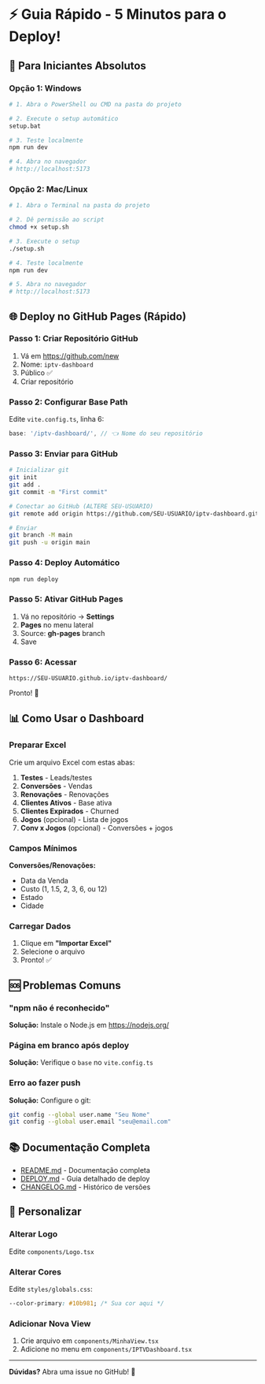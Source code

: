 # ⚡ Guia Rápido - 5 Minutos para o Deploy!

## 🎯 Para Iniciantes Absolutos

### Opção 1: Windows

```bash
# 1. Abra o PowerShell ou CMD na pasta do projeto

# 2. Execute o setup automático
setup.bat

# 3. Teste localmente
npm run dev

# 4. Abra no navegador
# http://localhost:5173
```

### Opção 2: Mac/Linux

```bash
# 1. Abra o Terminal na pasta do projeto

# 2. Dê permissão ao script
chmod +x setup.sh

# 3. Execute o setup
./setup.sh

# 4. Teste localmente
npm run dev

# 5. Abra no navegador
# http://localhost:5173
```

## 🌐 Deploy no GitHub Pages (Rápido)

### Passo 1: Criar Repositório GitHub

1. Vá em https://github.com/new
2. Nome: `iptv-dashboard`
3. Público ✅
4. Criar repositório

### Passo 2: Configurar Base Path

Edite `vite.config.ts`, linha 6:

```typescript
base: '/iptv-dashboard/', // 👈 Nome do seu repositório
```

### Passo 3: Enviar para GitHub

```bash
# Inicializar git
git init
git add .
git commit -m "First commit"

# Conectar ao GitHub (ALTERE SEU-USUARIO)
git remote add origin https://github.com/SEU-USUARIO/iptv-dashboard.git

# Enviar
git branch -M main
git push -u origin main
```

### Passo 4: Deploy Automático

```bash
npm run deploy
```

### Passo 5: Ativar GitHub Pages

1. Vá no repositório → **Settings**
2. **Pages** no menu lateral
3. Source: **gh-pages** branch
4. Save

### Passo 6: Acessar

```
https://SEU-USUARIO.github.io/iptv-dashboard/
```

Pronto! 🎉

## 📊 Como Usar o Dashboard

### Preparar Excel

Crie um arquivo Excel com estas abas:

1. **Testes** - Leads/testes
2. **Conversões** - Vendas
3. **Renovações** - Renovações
4. **Clientes Ativos** - Base ativa
5. **Clientes Expirados** - Churned
6. **Jogos** (opcional) - Lista de jogos
7. **Conv x Jogos** (opcional) - Conversões + jogos

### Campos Mínimos

**Conversões/Renovações:**
- Data da Venda
- Custo (1, 1.5, 2, 3, 6, ou 12)
- Estado
- Cidade

### Carregar Dados

1. Clique em **"Importar Excel"**
2. Selecione o arquivo
3. Pronto! ✅

## 🆘 Problemas Comuns

### "npm não é reconhecido"

**Solução:** Instale o Node.js em https://nodejs.org/

### Página em branco após deploy

**Solução:** Verifique o `base` no `vite.config.ts`

### Erro ao fazer push

**Solução:** Configure o git:
```bash
git config --global user.name "Seu Nome"
git config --global user.email "seu@email.com"
```

## 📚 Documentação Completa

- [README.md](README.md) - Documentação completa
- [DEPLOY.md](DEPLOY.md) - Guia detalhado de deploy
- [CHANGELOG.md](CHANGELOG.md) - Histórico de versões

## 🎨 Personalizar

### Alterar Logo

Edite `components/Logo.tsx`

### Alterar Cores

Edite `styles/globals.css`:

```css
--color-primary: #10b981; /* Sua cor aqui */
```

### Adicionar Nova View

1. Crie arquivo em `components/MinhaView.tsx`
2. Adicione no menu em `components/IPTVDashboard.tsx`

---

**Dúvidas?** Abra uma issue no GitHub! 🚀
